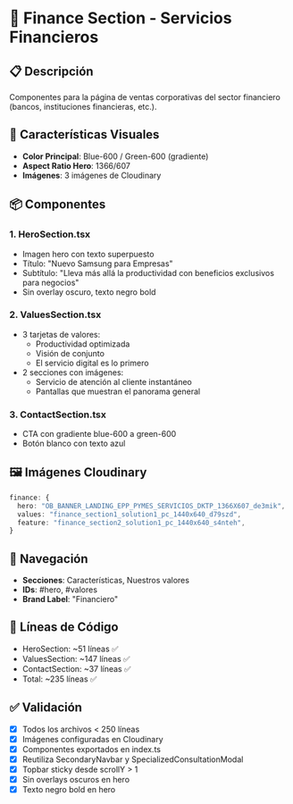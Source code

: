 # 💼 Finance Section - Servicios Financieros

## 📋 Descripción

Componentes para la página de ventas corporativas del sector financiero (bancos, instituciones financieras, etc.).

## 🎨 Características Visuales

- **Color Principal**: Blue-600 / Green-600 (gradiente)
- **Aspect Ratio Hero**: 1366/607
- **Imágenes**: 3 imágenes de Cloudinary

## 📦 Componentes

### 1. HeroSection.tsx

- Imagen hero con texto superpuesto
- Título: "Nuevo Samsung para Empresas"
- Subtítulo: "Lleva más allá la productividad con beneficios exclusivos para negocios"
- Sin overlay oscuro, texto negro bold

### 2. ValuesSection.tsx

- 3 tarjetas de valores:
  - Productividad optimizada
  - Visión de conjunto
  - El servicio digital es lo primero
- 2 secciones con imágenes:
  - Servicio de atención al cliente instantáneo
  - Pantallas que muestran el panorama general

### 3. ContactSection.tsx

- CTA con gradiente blue-600 a green-600
- Botón blanco con texto azul

## 🖼️ Imágenes Cloudinary

```typescript
finance: {
  hero: "OB_BANNER_LANDING_EPP_PYMES_SERVICIOS_DKTP_1366X607_de3mik",
  values: "finance_section1_solution1_pc_1440x640_d79szd",
  feature: "finance_section2_solution1_pc_1440x640_s4nteh",
}
```

## 🔗 Navegación

- **Secciones**: Características, Nuestros valores
- **IDs**: #hero, #valores
- **Brand Label**: "Financiero"

## 📏 Líneas de Código

- HeroSection: ~51 líneas ✅
- ValuesSection: ~147 líneas ✅
- ContactSection: ~37 líneas ✅
- Total: ~235 líneas ✅

## ✅ Validación

- [x] Todos los archivos < 250 líneas
- [x] Imágenes configuradas en Cloudinary
- [x] Componentes exportados en index.ts
- [x] Reutiliza SecondaryNavbar y SpecializedConsultationModal
- [x] Topbar sticky desde scrollY > 1
- [x] Sin overlays oscuros en hero
- [x] Texto negro bold en hero
